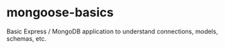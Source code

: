 # mongoose-basics
Basic Express / MongoDB application to understand connections, models, schemas, etc.
